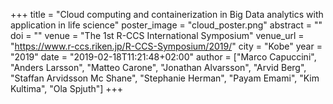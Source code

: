 +++
title = "Cloud computing and containerization in Big Data analytics with application in life science"
poster_image = "cloud_poster.png"
abstract = ""
doi = ""
venue = "The 1st R-CCS International Symposium"
venue_url = "https://www.r-ccs.riken.jp/R-CCS-Symposium/2019/"
city = "Kobe"
year = "2019"
date = "2019-02-18T11:21:48+02:00"
author = ["Marco Capuccini", "Anders Larsson", "Matteo Carone", "Jonathan Alvarsson", "Arvid Berg", "Staffan Arvidsson Mc Shane", "Stephanie Herman", "Payam Emami", "Kim Kultima", "Ola Spjuth"]
+++
